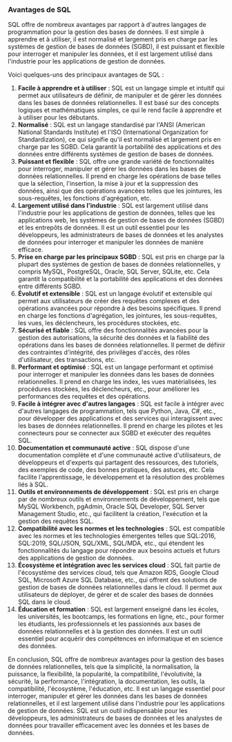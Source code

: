 ### Avantages de SQL

SQL offre de nombreux avantages par rapport à d'autres langages de programmation pour la gestion des bases de données. Il est simple à apprendre et à utiliser, il est normalisé et largement pris en charge par les systèmes de gestion de bases de données (SGBD), il est puissant et flexible pour interroger et manipuler les données, et il est largement utilisé dans l'industrie pour les applications de gestion de données.

Voici quelques-uns des principaux avantages de SQL :

1. **Facile à apprendre et à utiliser** : SQL est un langage simple et intuitif qui permet aux utilisateurs de définir, de manipuler et de gérer les données dans les bases de données relationnelles. Il est basé sur des concepts logiques et mathématiques simples, ce qui le rend facile à apprendre et à utiliser pour les débutants.
2. **Normalisé** : SQL est un langage standardisé par l'ANSI (American National Standards Institute) et l'ISO (International Organization for Standardization), ce qui signifie qu'il est normalisé et largement pris en charge par les SGBD. Cela garantit la portabilité des applications et des données entre différents systèmes de gestion de bases de données.
3. **Puissant et flexible** : SQL offre une grande variété de fonctionnalités pour interroger, manipuler et gérer les données dans les bases de données relationnelles. Il prend en charge les opérations de base telles que la sélection, l'insertion, la mise à jour et la suppression des données, ainsi que des opérations avancées telles que les jointures, les sous-requêtes, les fonctions d'agrégation, etc.
4. **Largement utilisé dans l'industrie** : SQL est largement utilisé dans l'industrie pour les applications de gestion de données, telles que les applications web, les systèmes de gestion de bases de données (SGBD) et les entrepôts de données. Il est un outil essentiel pour les développeurs, les administrateurs de bases de données et les analystes de données pour interroger et manipuler les données de manière efficace.
5. **Prise en charge par les principaux SGBD** : SQL est pris en charge par la plupart des systèmes de gestion de bases de données relationnelles, y compris MySQL, PostgreSQL, Oracle, SQL Server, SQLite, etc. Cela garantit la compatibilité et la portabilité des applications et des données entre différents SGBD.
6. **Évolutif et extensible** : SQL est un langage évolutif et extensible qui permet aux utilisateurs de créer des requêtes complexes et des opérations avancées pour répondre à des besoins spécifiques. Il prend en charge les fonctions d'agrégation, les jointures, les sous-requêtes, les vues, les déclencheurs, les procédures stockées, etc.
7. **Sécurisé et fiable** : SQL offre des fonctionnalités avancées pour la gestion des autorisations, la sécurité des données et la fiabilité des opérations dans les bases de données relationnelles. Il permet de définir des contraintes d'intégrité, des privilèges d'accès, des rôles d'utilisateur, des transactions, etc.
8. **Performant et optimisé** : SQL est un langage performant et optimisé pour interroger et manipuler les données dans les bases de données relationnelles. Il prend en charge les index, les vues matérialisées, les procédures stockées, les déclencheurs, etc., pour améliorer les performances des requêtes et des opérations.
9. **Facile à intégrer avec d'autres langages** : SQL est facile à intégrer avec d'autres langages de programmation, tels que Python, Java, C#, etc., pour développer des applications et des services qui interagissent avec les bases de données relationnelles. Il prend en charge les pilotes et les connecteurs pour se connecter aux SGBD et exécuter des requêtes SQL.
10. **Documentation et communauté active** : SQL dispose d'une documentation complète et d'une communauté active d'utilisateurs, de développeurs et d'experts qui partagent des ressources, des tutoriels, des exemples de code, des bonnes pratiques, des astuces, etc. Cela facilite l'apprentissage, le développement et la résolution des problèmes liés à SQL.
11. **Outils et environnements de développement** : SQL est pris en charge par de nombreux outils et environnements de développement, tels que MySQL Workbench, pgAdmin, Oracle SQL Developer, SQL Server Management Studio, etc., qui facilitent la création, l'exécution et la gestion des requêtes SQL.
12. **Compatibilité avec les normes et les technologies** : SQL est compatible avec les normes et les technologies émergentes telles que SQL:2016, SQL:2019, SQL/JSON, SQL/XML, SQL/MDA, etc., qui étendent les fonctionnalités du langage pour répondre aux besoins actuels et futurs des applications de gestion de données.
13. **Écosystème et intégration avec les services cloud** : SQL fait partie de l'écosystème des services cloud, tels que Amazon RDS, Google Cloud SQL, Microsoft Azure SQL Database, etc., qui offrent des solutions de gestion de bases de données relationnelles dans le cloud. Il permet aux utilisateurs de déployer, de gérer et de scaler des bases de données SQL dans le cloud.
14. **Éducation et formation** : SQL est largement enseigné dans les écoles, les universités, les bootcamps, les formations en ligne, etc., pour former les étudiants, les professionnels et les passionnés aux bases de données relationnelles et à la gestion des données. Il est un outil essentiel pour acquérir des compétences en informatique et en science des données.

En conclusion, SQL offre de nombreux avantages pour la gestion des bases de données relationnelles, tels que la simplicité, la normalisation, la puissance, la flexibilité, la popularité, la compatibilité, l'évolutivité, la sécurité, la performance, l'intégration, la documentation, les outils, la compatibilité, l'écosystème, l'éducation, etc. Il est un langage essentiel pour interroger, manipuler et gérer les données dans les bases de données relationnelles, et il est largement utilisé dans l'industrie pour les applications de gestion de données. SQL est un outil indispensable pour les développeurs, les administrateurs de bases de données et les analystes de données pour travailler efficacement avec les données et les bases de données.
